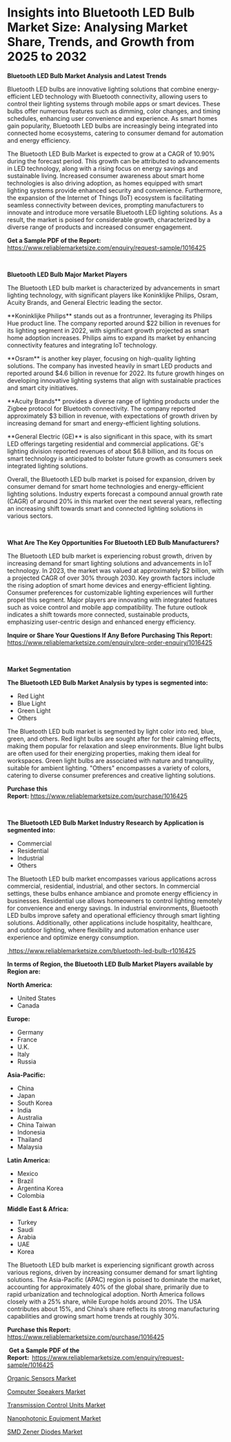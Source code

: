 <p><h1>Insights into Bluetooth LED Bulb Market Size: Analysing Market Share, Trends, and Growth from 2025 to 2032</h1></p><p><strong>Bluetooth LED Bulb Market Analysis and Latest Trends</strong></p>
<p><p>Bluetooth LED bulbs are innovative lighting solutions that combine energy-efficient LED technology with Bluetooth connectivity, allowing users to control their lighting systems through mobile apps or smart devices. These bulbs offer numerous features such as dimming, color changes, and timing schedules, enhancing user convenience and experience. As smart homes gain popularity, Bluetooth LED bulbs are increasingly being integrated into connected home ecosystems, catering to consumer demand for automation and energy efficiency.</p><p>The Bluetooth LED Bulb Market is expected to grow at a CAGR of 10.90% during the forecast period. This growth can be attributed to advancements in LED technology, along with a rising focus on energy savings and sustainable living. Increased consumer awareness about smart home technologies is also driving adoption, as homes equipped with smart lighting systems provide enhanced security and convenience. Furthermore, the expansion of the Internet of Things (IoT) ecosystem is facilitating seamless connectivity between devices, prompting manufacturers to innovate and introduce more versatile Bluetooth LED lighting solutions. As a result, the market is poised for considerable growth, characterized by a diverse range of products and increased consumer engagement.</p></p>
<p><strong>Get a Sample PDF of the Report:&nbsp;</strong> <a href="https://www.reliablemarketsize.com/enquiry/request-sample/1016425?utm_campaign=2095&utm_medium=2&utm_source=Github&utm_content=ia&utm_term=06042025&utm_id=bluetooth-led-bulb">https://www.reliablemarketsize.com/enquiry/request-sample/1016425</a></p>
<p>&nbsp;</p>
<p><strong>Bluetooth LED Bulb Major Market Players</strong></p>
<p><p>The Bluetooth LED bulb market is characterized by advancements in smart lighting technology, with significant players like Koninklijke Philips, Osram, Acuity Brands, and General Electric leading the sector. </p><p>**Koninklijke Philips** stands out as a frontrunner, leveraging its Philips Hue product line. The company reported around $22 billion in revenues for its lighting segment in 2022, with significant growth projected as smart home adoption increases. Philips aims to expand its market by enhancing connectivity features and integrating IoT technology.</p><p>**Osram** is another key player, focusing on high-quality lighting solutions. The company has invested heavily in smart LED products and reported around $4.6 billion in revenue for 2022. Its future growth hinges on developing innovative lighting systems that align with sustainable practices and smart city initiatives.</p><p>**Acuity Brands** provides a diverse range of lighting products under the Zigbee protocol for Bluetooth connectivity. The company reported approximately $3 billion in revenue, with expectations of growth driven by increasing demand for smart and energy-efficient lighting solutions.</p><p>**General Electric (GE)** is also significant in this space, with its smart LED offerings targeting residential and commercial applications. GE's lighting division reported revenues of about $6.8 billion, and its focus on smart technology is anticipated to bolster future growth as consumers seek integrated lighting solutions.</p><p>Overall, the Bluetooth LED bulb market is poised for expansion, driven by consumer demand for smart home technologies and energy-efficient lighting solutions. Industry experts forecast a compound annual growth rate (CAGR) of around 20% in this market over the next several years, reflecting an increasing shift towards smart and connected lighting solutions in various sectors.</p></p>
<p>&nbsp;</p>
<p><strong>What Are The Key Opportunities For Bluetooth LED Bulb Manufacturers?</strong></p>
<p><p>The Bluetooth LED bulb market is experiencing robust growth, driven by increasing demand for smart lighting solutions and advancements in IoT technology. In 2023, the market was valued at approximately $2 billion, with a projected CAGR of over 30% through 2030. Key growth factors include the rising adoption of smart home devices and energy-efficient lighting. Consumer preferences for customizable lighting experiences will further propel this segment. Major players are innovating with integrated features such as voice control and mobile app compatibility. The future outlook indicates a shift towards more connected, sustainable products, emphasizing user-centric design and enhanced energy efficiency.</p></p>
<p><strong>Inquire or Share Your Questions If Any Before Purchasing This Report:</strong> <a href="https://www.reliablemarketsize.com/enquiry/pre-order-enquiry/1016425?utm_campaign=2095&utm_medium=2&utm_source=Github&utm_content=ia&utm_term=06042025&utm_id=bluetooth-led-bulb">https://www.reliablemarketsize.com/enquiry/pre-order-enquiry/1016425</a></p>
<p>&nbsp;</p>
<p><strong>Market Segmentation</strong></p>
<p><strong>The Bluetooth LED Bulb Market Analysis by types is segmented into:</strong></p>
<p><ul><li>Red Light</li><li>Blue Light</li><li>Green Light</li><li>Others</li></ul></p>
<p><p>The Bluetooth LED bulb market is segmented by light color into red, blue, green, and others. Red light bulbs are sought after for their calming effects, making them popular for relaxation and sleep environments. Blue light bulbs are often used for their energizing properties, making them ideal for workspaces. Green light bulbs are associated with nature and tranquility, suitable for ambient lighting. "Others" encompasses a variety of colors, catering to diverse consumer preferences and creative lighting solutions.</p></p>
<p><strong>Purchase this Report:&nbsp;</strong><a href="https://www.reliablemarketsize.com/purchase/1016425?utm_campaign=2095&utm_medium=2&utm_source=Github&utm_content=ia&utm_term=06042025&utm_id=bluetooth-led-bulb">https://www.reliablemarketsize.com/purchase/1016425</a></p>
<p>&nbsp;</p>
<p><strong>The Bluetooth LED Bulb Market Industry Research by Application is segmented into:</strong></p>
<p><ul><li>Commercial</li><li>Residential</li><li>Industrial</li><li>Others</li></ul></p>
<p><p>The Bluetooth LED bulb market encompasses various applications across commercial, residential, industrial, and other sectors. In commercial settings, these bulbs enhance ambiance and promote energy efficiency in businesses. Residential use allows homeowners to control lighting remotely for convenience and energy savings. In industrial environments, Bluetooth LED bulbs improve safety and operational efficiency through smart lighting solutions. Additionally, other applications include hospitality, healthcare, and outdoor lighting, where flexibility and automation enhance user experience and optimize energy consumption.</p></p>
<p><a href="https://www.reliablemarketsize.com/bluetooth-led-bulb-r1016425?utm_campaign=2095&utm_medium=2&utm_source=Github&utm_content=ia&utm_term=06042025&utm_id=bluetooth-led-bulb">&nbsp;https://www.reliablemarketsize.com/bluetooth-led-bulb-r1016425</a></p>
<p><strong>In terms of Region, the Bluetooth LED Bulb Market Players available by Region are:</strong></p>
<p>
    <p> <strong> North America: </strong>
        <ul>
            <li>United States</li>
            <li>Canada</li>
        </ul>
        </p> 
    <p> <strong> Europe: </strong>
        <ul>
            <li>Germany</li>
            <li>France</li>
            <li>U.K.</li>
            <li>Italy</li>
            <li>Russia</li>
        </ul>
        </p> 
    <p> <strong> Asia-Pacific: </strong>
        <ul>
            <li>China</li>
            <li>Japan</li>
            <li>South Korea</li>
            <li>India</li>
            <li>Australia</li>
            <li>China Taiwan</li>
            <li>Indonesia</li>
            <li>Thailand</li>
            <li>Malaysia</li>
        </ul>
        </p> 
    <p> <strong> Latin America: </strong>
        <ul>
            <li>Mexico</li>
            <li>Brazil</li>
            <li>Argentina Korea</li>
            <li>Colombia</li>
        </ul>
        </p> 
    <p> <strong> Middle East & Africa: </strong>
        <ul>
            <li>Turkey</li>
            <li>Saudi</li>
            <li>Arabia</li>
            <li>UAE</li>
            <li>Korea</li>
        </ul>
    </p>
    </p>
<p><p>The Bluetooth LED bulb market is experiencing significant growth across various regions, driven by increasing consumer demand for smart lighting solutions. The Asia-Pacific (APAC) region is poised to dominate the market, accounting for approximately 40% of the global share, primarily due to rapid urbanization and technological adoption. North America follows closely with a 25% share, while Europe holds around 20%. The USA contributes about 15%, and China’s share reflects its strong manufacturing capabilities and growing smart home trends at roughly 30%.</p></p>
<p><strong>Purchase this Report: </strong><a href="https://www.reliablemarketsize.com/purchase/1016425?utm_campaign=2095&utm_medium=2&utm_source=Github&utm_content=ia&utm_term=06042025&utm_id=bluetooth-led-bulb">https://www.reliablemarketsize.com/purchase/1016425</a></p>
<p>&nbsp;<strong>Get a Sample PDF of the Report:&nbsp;&nbsp;</strong><a href="https://www.reliablemarketsize.com/enquiry/request-sample/1016425?utm_campaign=2095&utm_medium=2&utm_source=Github&utm_content=ia&utm_term=06042025&utm_id=bluetooth-led-bulb">https://www.reliablemarketsize.com/enquiry/request-sample/1016425</a></p>
<p><strong></strong></p>
<p><p><a href="https://github.com/shamprenadw7/Market-Research-Report-List-1/blob/main/organic-sensors-market.md?utm_campaign=2095&utm_medium=2&utm_source=Github&utm_content=ia&utm_term=06042025&utm_id=bluetooth-led-bulb">Organic Sensors Market</a></p><p><a href="https://github.com/estaykaleslo/Market-Research-Report-List-1/blob/main/computer-speakers-market.md?utm_campaign=2095&utm_medium=2&utm_source=Github&utm_content=ia&utm_term=06042025&utm_id=bluetooth-led-bulb">Computer Speakers Market</a></p><p><a href="https://github.com/parthplagaf6/Market-Research-Report-List-1/blob/main/transmission-control-units-market.md?utm_campaign=2095&utm_medium=2&utm_source=Github&utm_content=ia&utm_term=06042025&utm_id=bluetooth-led-bulb">Transmission Control Units Market</a></p><p><a href="https://github.com/abararybar2x/Market-Research-Report-List-1/blob/main/nanophotonic-equipment-market.md?utm_campaign=2095&utm_medium=2&utm_source=Github&utm_content=ia&utm_term=06042025&utm_id=bluetooth-led-bulb">Nanophotonic Equipment Market</a></p><p><a href="https://github.com/tandyorandby/Market-Research-Report-List-1/blob/main/smd-zener-diodes-market.md?utm_campaign=2095&utm_medium=2&utm_source=Github&utm_content=ia&utm_term=06042025&utm_id=bluetooth-led-bulb">SMD Zener Diodes Market</a></p></p>